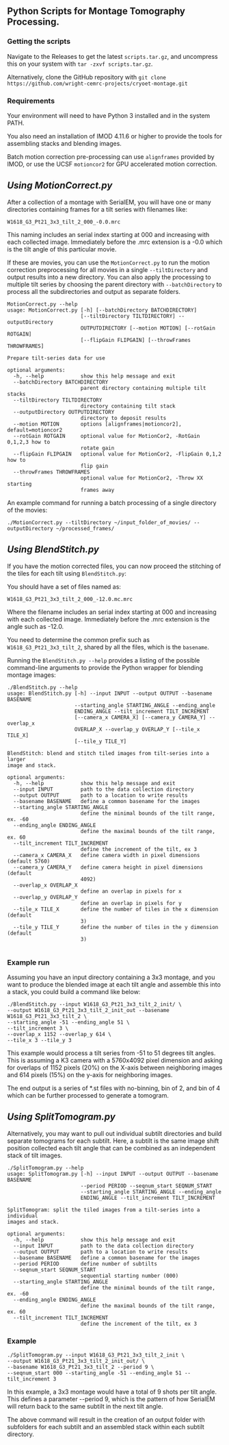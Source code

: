 ## Python Scripts for Montage Tomography Processing.

### Getting the scripts

Navigate to the Releases to get the latest `scripts.tar.gz`, and uncompress this on your system with `tar -zxvf scripts.tar.gz`.

Alternatively, clone the GitHub repository with `git clone https://github.com/wright-cemrc-projects/cryoet-montage.git`

### Requirements
Your environment will need to have Python 3 installed and in the system PATH.

You also need an installation of IMOD 4.11.6 or higher to provide the tools for assembling stacks and blending images.

Batch motion correction pre-processing can use `alignframes` provided by IMOD, or use the UCSF `motioncor2` for GPU accelerated motion correction.

## *Using MotionCorrect.py*
After a collection of a montage with SerialEM, you will have one or many directories containing frames for a tilt series with filenames like:

`W1618_G3_Pt21_3x3_tilt_2_000_-0.0.mrc`

This naming includes an serial index starting at 000 and increasing with each collected image. Immediately before the .mrc extension is a -0.0 which is the tilt angle of this particular movie.

If these are movies, you can use the `MotionCorrect.py` to run the motion correction preprocessing for all movies in a single `--tiltDirectory` and output results into a new directory. You can also apply the processing to multiple tilt series by choosing the parent directory with `--batchDirectory` to process all the subdirectories and output as separate folders.

```
MotionCorrect.py --help
usage: MotionCorrect.py [-h] [--batchDirectory BATCHDIRECTORY]
                        [--tiltDirectory TILTDIRECTORY] --outputDirectory
                        OUTPUTDIRECTORY [--motion MOTION] [--rotGain ROTGAIN]
                        [--flipGain FLIPGAIN] [--throwFrames THROWFRAMES]

Prepare tilt-series data for use

optional arguments:
  -h, --help            show this help message and exit
  --batchDirectory BATCHDIRECTORY
                        parent directory containing multiple tilt stacks
  --tiltDirectory TILTDIRECTORY
                        directory containing tilt stack
  --outputDirectory OUTPUTDIRECTORY
                        directory to deposit results
  --motion MOTION       options [alignframes|motioncor2], default=motioncor2
  --rotGain ROTGAIN     optional value for MotionCor2, -RotGain 0,1,2,3 how to
                        rotate gain
  --flipGain FLIPGAIN   optional value for MotionCor2, -FlipGain 0,1,2 how to
                        flip gain
  --throwFrames THROWFRAMES
                        optional value for MotionCor2, -Throw XX starting
                        frames away
```

An example command for running a batch processing of a single directory of the movies:

```
./MotionCorrect.py --tiltDirectory ~/input_folder_of_movies/ --outputDirectory ~/processed_frames/
```

## *Using BlendStitch.py*
If you have the motion corrected files, you can now proceed the stitching of the tiles for each tilt using `BlendStitch.py`:

You should have a set of files named as:

`W1618_G3_Pt21_3x3_tilt_2_000_-12.0.mc.mrc`

Where the filename includes an serial index starting at 000 and increasing with each collected image. Immediately before the .mrc extension is the angle such as -12.0.

You need to determine the common prefix such as `W1618_G3_Pt21_3x3_tilt_2`, shared by all the files, which is the `basename`.

Running the `BlendStitch.py --help` provides a listing of the possible command-line arguments to provide the Python wrapper for blending montage images:

```
./BlendStitch.py --help
usage: BlendStitch.py [-h] --input INPUT --output OUTPUT --basename BASENAME
                      --starting_angle STARTING_ANGLE --ending_angle
                      ENDING_ANGLE --tilt_increment TILT_INCREMENT
                      [--camera_x CAMERA_X] [--camera_y CAMERA_Y] --overlap_x
                      OVERLAP_X --overlap_y OVERLAP_Y [--tile_x TILE_X]
                      [--tile_y TILE_Y]

BlendStitch: blend and stitch tiled images from tilt-series into a larger
image and stack.

optional arguments:
  -h, --help            show this help message and exit
  --input INPUT         path to the data collection directory
  --output OUTPUT       path to a location to write results
  --basename BASENAME   define a common basename for the images
  --starting_angle STARTING_ANGLE
                        define the minimal bounds of the tilt range, ex. -60
  --ending_angle ENDING_ANGLE
                        define the maximal bounds of the tilt range, ex. 60
  --tilt_increment TILT_INCREMENT
                        define the increment of the tilt, ex 3
  --camera_x CAMERA_X   define camera width in pixel dimensions (default 5760)
  --camera_y CAMERA_Y   define camera height in pixel dimensions (default
                        4092)
  --overlap_x OVERLAP_X
                        define an overlap in pixels for x
  --overlap_y OVERLAP_Y
                        define an overlap in pixels for y
  --tile_x TILE_X       define the number of tiles in the x dimension (default
                        3)
  --tile_y TILE_Y       define the number of tiles in the y dimension (default
                        3)


```

### Example run

Assuming you have an input directory containing a 3x3 montage, and you want to produce the blended image at each tilt angle and assemble this into a stack, you could build a command like below:

```
./BlendStitch.py --input W1618_G3_Pt21_3x3_tilt_2_init/ \ 
--output W1618_G3_Pt21_3x3_tilt_2_init_out --basename W1618_G3_Pt21_3x3_tilt_2 \
--starting_angle -51 --ending_angle 51 \
--tilt_increment 3 \
--overlap_x 1152 --overlap_y 614 \
--tile_x 3 --tile_y 3
```

This example would process a tilt series from -51 to 51 degrees tilt angles. This is assuming a K3 camera with a 5760x4092 pixel dimension and asking for overlaps of 1152 pixels (20%) on the X-axis between neighboring images and 614 pixels (15%) on the y-axis for neighboring images.

The end output is a series of *.st files with no-binning, bin of 2, and bin of 4 which can be further processed to generate a tomogram.

## *Using SplitTomogram.py*

Alternatively, you may want to pull out individual subtilt directories and build separate tomograms for each subtilt. Here, a subtilt is the same image shift position collected each tilt angle that can be combined as an independent stack of tilt images.

```
./SplitTomogram.py --help
usage: SplitTomogram.py [-h] --input INPUT --output OUTPUT --basename BASENAME
                        --period PERIOD --seqnum_start SEQNUM_START
                        --starting_angle STARTING_ANGLE --ending_angle
                        ENDING_ANGLE --tilt_increment TILT_INCREMENT

SplitTomogram: split the tiled images from a tilt-series into a individual
images and stack.

optional arguments:
  -h, --help            show this help message and exit
  --input INPUT         path to the data collection directory
  --output OUTPUT       path to a location to write results
  --basename BASENAME   define a common basename for the images
  --period PERIOD       define number of subtilts
  --seqnum_start SEQNUM_START
                        sequential starting number (000)
  --starting_angle STARTING_ANGLE
                        define the minimal bounds of the tilt range, ex. -60
  --ending_angle ENDING_ANGLE
                        define the maximal bounds of the tilt range, ex. 60
  --tilt_increment TILT_INCREMENT
                        define the increment of the tilt, ex 3
```

### Example

```
./SplitTomogram.py --input W1618_G3_Pt21_3x3_tilt_2_init \
--output W1618_G3_Pt21_3x3_tilt_2_init_out/ \
--basename W1618_G3_Pt21_3x3_tilt_2 --period 9 \
--seqnum_start 000 --starting_angle -51 --ending_angle 51 --tilt_increment 3
```

In this example, a 3x3 montage would have a total of 9 shots per tilt angle. This defines a parameter --period 9, which is the pattern of how SerialEM will return back to the same subtilt in the next tilt angle.

The above command will result in the creation of an output folder with subfolders for each subtilt and an assembled stack within each subtilt directory.
